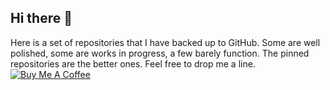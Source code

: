 ## Hi there 👋
Here is a set of repositories that I have backed up to GitHub.  Some are well polished, some are works in progress, a few barely function.  The pinned repositories are the better ones.  Feel free to drop me a line.
[![Buy Me A Coffee](https://img.shields.io/badge/Donate-Ko--fi-F16061.svg)](https://ko-fi.com/joemarshall43271)
<!--
**jrm-code-project/jrm-code-project** is a ✨ _special_ ✨ repository because its `README.md` (this file) appears on your GitHub profile.

Here are some ideas to get you started:

- 🔭 I’m currently working on ...
- 🌱 I’m currently learning ...
- 👯 I’m looking to collaborate on ...
- 🤔 I’m looking for help with ...
- 💬 Ask me about ...
- 📫 How to reach me: ...
- 😄 Pronouns: ...
- ⚡ Fun fact: ...
-->
